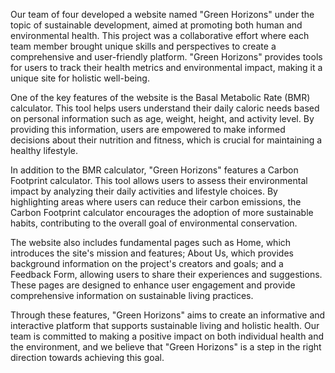 Our team of four developed a website named "Green Horizons" under the topic of sustainable development, aimed at promoting both human and environmental health. This project was a collaborative effort where each team member brought unique skills and perspectives to create a comprehensive and user-friendly platform. "Green Horizons" provides tools for users to track their health metrics and environmental impact, making it a unique site for holistic well-being.

One of the key features of the website is the Basal Metabolic Rate (BMR) calculator. This tool helps users understand their daily caloric needs based on personal information such as age, weight, height, and activity level. By providing this information, users are empowered to make informed decisions about their nutrition and fitness, which is crucial for maintaining a healthy lifestyle.

In addition to the BMR calculator, "Green Horizons" features a Carbon Footprint calculator. This tool allows users to assess their environmental impact by analyzing their daily activities and lifestyle choices. By highlighting areas where users can reduce their carbon emissions, the Carbon Footprint calculator encourages the adoption of more sustainable habits, contributing to the overall goal of environmental conservation.

The website also includes fundamental pages such as Home, which introduces the site's mission and features; About Us, which provides background information on the project's creators and goals; and a Feedback Form, allowing users to share their experiences and suggestions. These pages are designed to enhance user engagement and provide comprehensive information on sustainable living practices.

Through these features, "Green Horizons" aims to create an informative and interactive platform that supports sustainable living and holistic health. Our team is committed to making a positive impact on both individual health and the environment, and we believe that "Green Horizons" is a step in the right direction towards achieving this goal.
